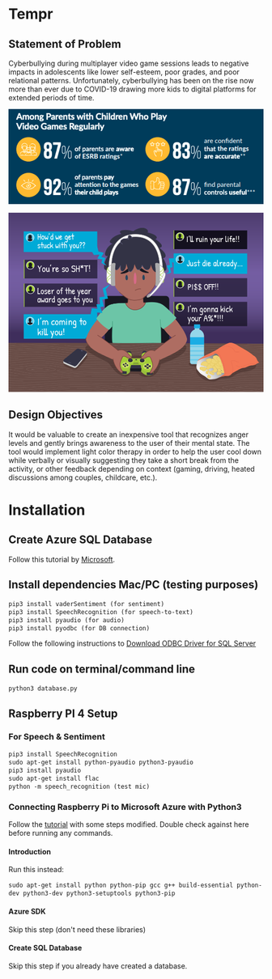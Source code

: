 # Tempr
## Statement of Problem
Cyberbullying during multiplayer video game sessions leads to negative impacts in adolescents like lower self-esteem, poor grades, and poor relational patterns. Unfortunately, cyberbullying has been on the rise now more than ever due to COVID-19 drawing more kids to digital platforms for extended periods of time.

![](images/among.png)

![](images/example.png)
## Design Objectives
It would be valuable to create an inexpensive tool that recognizes anger levels and gently brings awareness to the user of their mental state. The tool would implement light color therapy in order to help the user cool down while verbally or visually suggesting they take a short break from the activity, or other feedback depending on context (gaming, driving, heated discussions among couples, childcare, etc.). 
# Installation 
## Create Azure SQL Database
Follow this tutorial by [Microsoft](https://docs.microsoft.com/en-us/azure/azure-sql/database/single-database-create-quickstart?tabs=azure-portal).
## Install dependencies Mac/PC (testing purposes)
```
pip3 install vaderSentiment (for sentiment)
pip3 install SpeechRecognition (for speech-to-text)
pip3 install pyaudio (for audio)
pip3 install pyodbc (for DB connection)
```
Follow the following instructions to [Download ODBC Driver for SQL Server](https://docs.microsoft.com/en-us/sql/connect/odbc/download-odbc-driver-for-sql-server?view=sql-server-ver15)
## Run code on terminal/command line
```
python3 database.py
```
##  Raspberry PI 4 Setup
### For Speech & Sentiment
```
pip3 install SpeechRecognition
sudo apt-get install python-pyaudio python3-pyaudio
pip3 install pyaudio
sudo apt-get install flac
python -m speech_recognition (test mic)
```
### Connecting Raspberry Pi to Microsoft Azure with Python3
Follow the [tutorial](http://mdupont.com/Blog/Raspberry-Pi/azure-python3.html#Intro) with some steps modified. Double check against here before running any commands. 
#### Introduction
Run this instead:
```
sudo apt-get install python python-pip gcc g++ build-essential python-dev python3-dev python3-setuptools python3-pip
```
#### Azure SDK
Skip this step (don't need these libraries)
#### Create SQL Database
Skip this step if you already have created a database.
